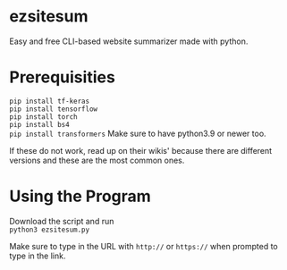 # ezsitesum
Easy and free CLI-based website summarizer made with python.
# Prerequisities
```pip install tf-keras```  
```pip install tensorflow```  
```pip install torch```  
```pip install bs4```  
```pip install transformers```
Make sure to have python3.9 or newer too.  
  
If these do not work, read up on their wikis' because there are different versions and these are the most common ones.
# Using the Program
Download the script and run  
```python3 ezsitesum.py```  

  Make sure to type in the URL with ```http://``` or ```https://``` when prompted to type in the link.

